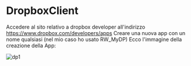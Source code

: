 # DropboxClient
Accedere al sito relativo a dropbox developer all'indirizzo https://www.dropbox.com/developers/apps
Creare una nuova app con un nome qualsiasi (nel mio caso ho usato RW_MyDP) Ecco l'immagine della creazione della App:


![dp1](https://user-images.githubusercontent.com/8326495/43132019-ccb71bb6-8f3a-11e8-80cf-cfaffeeb7bdc.png)
